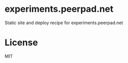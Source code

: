 experiments.peerpad.net
=======================

Static site and deploy recipe for experiments.peerpad.net

# License

MIT
